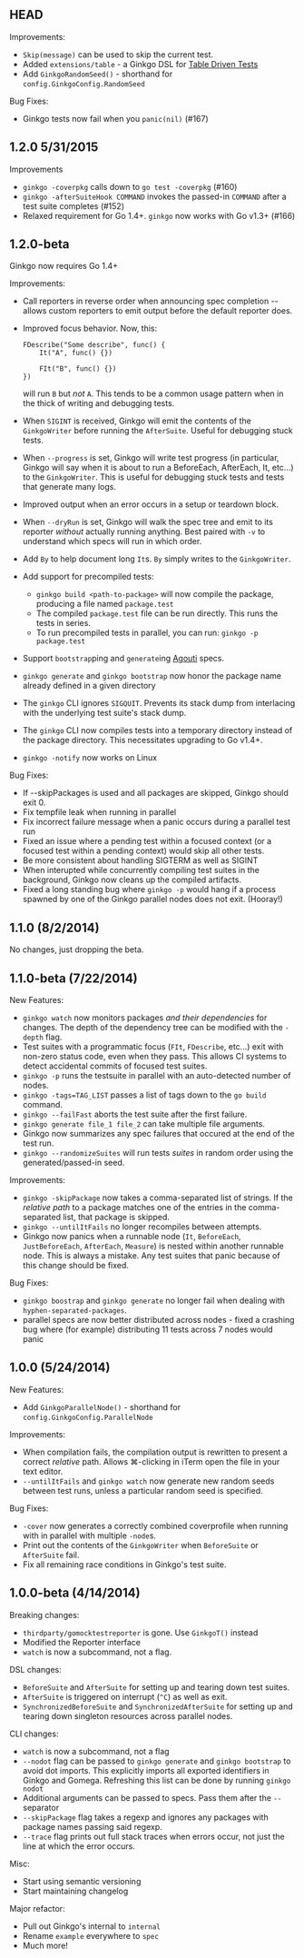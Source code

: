 ## HEAD

Improvements:

- `Skip(message)` can be used to skip the current test.
- Added `extensions/table` - a Ginkgo DSL for [Table Driven Tests](http://onsi.github.io/ginkgo/#table-driven-tests)
- Add `GinkgoRandomSeed()` - shorthand for `config.GinkgoConfig.RandomSeed`

Bug Fixes:

- Ginkgo tests now fail when you `panic(nil)` (#167)

## 1.2.0 5/31/2015

Improvements

- `ginkgo -coverpkg` calls down to `go test -coverpkg` (#160)
- `ginkgo -afterSuiteHook COMMAND` invokes the passed-in `COMMAND` after a test suite completes (#152)
- Relaxed requirement for Go 1.4+.  `ginkgo` now works with Go v1.3+ (#166)

## 1.2.0-beta

Ginkgo now requires Go 1.4+

Improvements:

- Call reporters in reverse order when announcing spec completion -- allows custom reporters to emit output before the default reporter does.
- Improved focus behavior.  Now, this:

    ```golang
    FDescribe("Some describe", func() {
        It("A", func() {})

        FIt("B", func() {})
    })
    ```

  will run `B` but *not* `A`.  This tends to be a common usage pattern when in the thick of writing and debugging tests.
- When `SIGINT` is received, Ginkgo will emit the contents of the `GinkgoWriter` before running the `AfterSuite`.  Useful for debugging stuck tests.
- When `--progress` is set, Ginkgo will write test progress (in particular, Ginkgo will say when it is about to run a BeforeEach, AfterEach, It, etc...) to the `GinkgoWriter`.  This is useful for debugging stuck tests and tests that generate many logs.
- Improved output when an error occurs in a setup or teardown block.
- When `--dryRun` is set, Ginkgo will walk the spec tree and emit to its reporter *without* actually running anything.  Best paired with `-v` to understand which specs will run in which order.
- Add `By` to help document long `It`s.  `By` simply writes to the `GinkgoWriter`.
- Add support for precompiled tests:
    - `ginkgo build <path-to-package>` will now compile the package, producing a file named `package.test`
    - The compiled `package.test` file can be run directly.  This runs the tests in series.
    - To run precompiled tests in parallel, you can run: `ginkgo -p package.test`
- Support `bootstrap`ping and `generate`ing [Agouti](http://agouti.org) specs.
- `ginkgo generate` and `ginkgo bootstrap` now honor the package name already defined in a given directory
- The `ginkgo` CLI ignores `SIGQUIT`.  Prevents its stack dump from interlacing with the underlying test suite's stack dump.
- The `ginkgo` CLI now compiles tests into a temporary directory instead of the package directory.  This necessitates upgrading to Go v1.4+.
- `ginkgo -notify` now works on Linux

Bug Fixes:

- If --skipPackages is used and all packages are skipped, Ginkgo should exit 0.
- Fix tempfile leak when running in parallel
- Fix incorrect failure message when a panic occurs during a parallel test run
- Fixed an issue where a pending test within a focused context (or a focused test within a pending context) would skip all other tests.
- Be more consistent about handling SIGTERM as well as SIGINT
- When interupted while concurrently compiling test suites in the background, Ginkgo now cleans up the compiled artifacts.
- Fixed a long standing bug where `ginkgo -p` would hang if a process spawned by one of the Ginkgo parallel nodes does not exit. (Hooray!)

## 1.1.0 (8/2/2014)

No changes, just dropping the beta.

## 1.1.0-beta (7/22/2014)
New Features:

- `ginkgo watch` now monitors packages *and their dependencies* for changes.  The depth of the dependency tree can be modified with the `-depth` flag.
- Test suites with a programmatic focus (`FIt`, `FDescribe`, etc...) exit with non-zero status code, even when they pass.  This allows CI systems to detect accidental commits of focused test suites.
- `ginkgo -p` runs the testsuite in parallel with an auto-detected number of nodes.
- `ginkgo -tags=TAG_LIST` passes a list of tags down to the `go build` command.
- `ginkgo --failFast` aborts the test suite after the first failure.
- `ginkgo generate file_1 file_2` can take multiple file arguments.
- Ginkgo now summarizes any spec failures that occured at the end of the test run. 
- `ginkgo --randomizeSuites` will run tests *suites* in random order using the generated/passed-in seed.

Improvements:

- `ginkgo -skipPackage` now takes a comma-separated list of strings.  If the *relative path* to a package matches one of the entries in the comma-separated list, that package is skipped.
- `ginkgo --untilItFails` no longer recompiles between attempts.
- Ginkgo now panics when a runnable node (`It`, `BeforeEach`, `JustBeforeEach`, `AfterEach`, `Measure`) is nested within another runnable node.  This is always a mistake.  Any test suites that panic because of this change should be fixed.

Bug Fixes:

- `ginkgo boostrap` and `ginkgo generate` no longer fail when dealing with `hyphen-separated-packages`.
- parallel specs are now better distributed across nodes - fixed a crashing bug where (for example) distributing 11 tests across 7 nodes would panic

## 1.0.0 (5/24/2014)
New Features:

- Add `GinkgoParallelNode()` - shorthand for `config.GinkgoConfig.ParallelNode`

Improvements:

- When compilation fails, the compilation output is rewritten to present a correct *relative* path.  Allows ⌘-clicking in iTerm open the file in your text editor.
- `--untilItFails` and `ginkgo watch` now generate new random seeds between test runs, unless a particular random seed is specified.

Bug Fixes:

- `-cover` now generates a correctly combined coverprofile when running with in parallel with multiple `-node`s.
- Print out the contents of the `GinkgoWriter` when `BeforeSuite` or `AfterSuite` fail.
- Fix all remaining race conditions in Ginkgo's test suite.

## 1.0.0-beta (4/14/2014)
Breaking changes:

- `thirdparty/gomocktestreporter` is gone.  Use `GinkgoT()` instead
- Modified the Reporter interface 
- `watch` is now a subcommand, not a flag.

DSL changes:

- `BeforeSuite` and `AfterSuite` for setting up and tearing down test suites.
- `AfterSuite` is triggered on interrupt (`^C`) as well as exit.
- `SynchronizedBeforeSuite` and `SynchronizedAfterSuite` for setting up and tearing down singleton resources across parallel nodes.

CLI changes:

- `watch` is now a subcommand, not a flag
- `--nodot` flag can be passed to `ginkgo generate` and `ginkgo bootstrap` to avoid dot imports.  This explicitly imports all exported identifiers in Ginkgo and Gomega.  Refreshing this list can be done by running `ginkgo nodot`
- Additional arguments can be passed to specs.  Pass them after the `--` separator
- `--skipPackage` flag takes a regexp and ignores any packages with package names passing said regexp.
- `--trace` flag prints out full stack traces when errors occur, not just the line at which the error occurs.

Misc:

- Start using semantic versioning
- Start maintaining changelog

Major refactor:

- Pull out Ginkgo's internal to `internal`
- Rename `example` everywhere to `spec`
- Much more!
